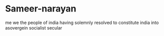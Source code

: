 # Sameer-narayan
me
we the people of india having solemnly resolved to constitute india into asovergein socialist secular
